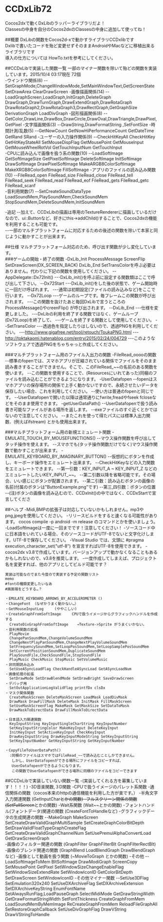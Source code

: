 # CCDxLib72
Cocos2dxで動くDxLibのラッパーライブラリだよ！  
Classesの中身を自分のCocos2dxのClassesの中身に追加して使ってね！

##概要
DxLibの関数をCocos2d-xで動かすライブラリCCDxlibです  
Dxlibで書いたコードを殆ど変更せずそのままAndroidやMacなどに移植出来るライブラリです  
導入の仕方については HowTo.txtを参考にしてください。  

##CCDxLibで実装した関数一覧
一部のマイナー関数を除いて殆どの関数を実装しています。2015/10/4 03:17現在 72個  
-ウインドウ関係(6)
--SetGraphMode,ChangeWindowMode,SetMainWindowText,GetScreenState SetDrawArea ClearDrawScreen
-画像描画関係(14)
--LoadGraphScreen,LoadGraph,InitGraph,DeleteGraph DrawGraph,DrawTurnGraph,DrawExtendGraph,DrawRotaGraph DrawRotaGraph2,DrawRotaGraph3,DrawRectGraph,GetGraphSize DerivationGraph LoadDivGraph
-図形描画関係(8)
--GetColor,DrawLine,DrawBox,DrawCircle,DrawOval,DrawTriangle,DrawPixel,GetPixel
-文字描画関係(3)
--DrawString,DrawFormatString ,SetFontSize
-時間計測/乱数(5)
--GetNowCount GetNowHiPerformanceCount GetDateTime GetRand SRand
-ユーザーの入力操作関係(9)
--CheckHitKeyAll CheckHitKey GetHitKeyStateAll SetMouseDispFlag GetMousePoint GetMouseInput GetMouseWheelRotVol GetTouchInputNum GetTouchInput	
-CPUに読み込んで画像を扱う系の関数(10)
--LoadSoftImage GetSoftImageSize GetPixelSoftImage DeleteSoftImage InitSoftImage DrawSoftImage DrawPixelSoftImage MakeARGB8ColorSoftImage MakeXRGB8ColorSoftImage FillSoftImage
-アプリのファイルの読み込み関数(10)
--FileRead_open FileRead_size FileRead_close FileRead_tell FileRead_seek FileRead_read FileRead_eof FileRead_gets FileRead_getc FileRead_scanf	
-音利用関数(7)
--SetCreateSoundDataType LoadSoundMem,PlaySoundMem,CheckSoundMem StopSoundMem,DeleteSoundMem,InitSoundMem	

-追記
--加えて、CCDxLibの描画は専用のTextureRendererに描画しているだけなので、ui::Buttonなど、好きにthis->addChild()することで、Cocos2dxの機能を利用することも可能です。  
--一部のマルチプラットフォームに対応するための後述の関数を除いて本家と同じように動かすことが出来ます。

##仕様
マルチプラットフォーム対応のため、呼び出す関数が少し変化しています。  
###ゲームの開始・終了の関数
-DxLib_Init ProcessMessage ScreenFlip SetDrawScreen(DX_SCREEN_BACK) DxLib_End SetTransColorを呼ぶ必要はありません。代わりに下記の関数を使用してください。
--AppDelegate::Dx72Init()
---DxLib_init()を呼ぶ前に設定する関数類はここで呼び出して下さい。
--Dx72Start
---DxLib_init()をした後の状態で、ゲーム開始時に一回だけ呼ばれます。
---通常は初期設定(ファイルの読み込みなど)をここで行います。
--Dx72Loop
---ゲームのループです。毎フレームこの関数が呼び出されます。
---この関数を抜けたあと毎回DxLibで言うところのProcessMessage()やcreenFlip() が呼び出されます。
--DxLib_End 
---仕様を変更しました。
---DxLibの利用を終了する関数ではなく、ゲームループ(Dx72Loop)を終了して、
---ゲームを終了する関数として使用してください。
--SetTransColor
---透過色を指定したりはしないので、透過PNGを利用してください。
---http://www.gigafree.net/tool/retouch/ToukaPNG.html
---http://toktakaomi.hatenablog.com/entry/2015/02/24/004729
---このようなソフトウェアで透過PNGをちゃちゃっと作成してください。
             
###マルチプラットフォーム用のファイル入出力の関数
-FileRead_ooooの関数
--標準のfopenでは、スマホアプリが圧縮されている関係でファイルをそのまま読み書きすることができません。そこで、このFileRead_~~の名前のある関数を使います。
--この関数を使用することで、(Resourcesにいれてあった)同梱のファイルを読み込むことができるようになります。
-UserDatafopen
--fopenはスマホアプリの保存場所の関係で上手く動かないですので、永続させたいデータを保存したい場合、これを利用してください。
--使い方は普通のfopenと同じです。
--UserDatafopenで開いた以降は通常通りにfwrite,freadやfseek fcloseなどをそのまま使用できます。
-getUserDataPath()
--UserDatafopenで扱う読み書き可能なファイルがある場所を返します。
--exeファイルのすぐ近くとかではないので注意してください。
--またこれを使って得たパスには標準入出力関数、(例えばifstream) とかも使用出来ます。

###マルチプラットフォーム用の新規エミュレート関数
-EMULATE_TOUCH_BY_MOUSEFUNCTIONS() 
--マウス操作関数を呼び出してタッチ操作を使えます。
--スマホでも(タッチ操作関数だけでなく)マウス操作関数で動かすことが出来ます。
-EMULATE_KEYBOARD_BY_IMAGINARY_BUTTON()
--仮想的にボタンを作成し、キーボード操作をエミュレート出来ます。
--CheckHitKeyなどの入力関数をエミュレートできます。
--第一引数：KEY_INPUT_A ~ KEY_INPUT_Z などのエミュレートしたいKEY_INPUT_~~。
--第二引数以降を省略可能です。その場合、いい感じにボタンが配置されます。
--第二引数：読み込むボタンの画像の名前(付属のボタンは"ButtonExample.png"です)
--第三,四引数：ボタンの位置
--(注)ボタンの画像を読み込むので、CCDxInit()の中ではなく、CCDxStartで宣言してくださ

##ヘルプ
-Midi,BMPの拡張子は対応していないかもしれません。mp3やpng,jpegを使用してください。
-リリースビルドをすると速くなる可能性があります。
    cocos compile -p android -m release 
のコマンドとかを使いましょう。
-LoadSoftImageは一度に一回までです！注意してください！
-ソースコード中に日本語をいれている場合、そのソースコードがUTF-8でないと文字化けします。UTF-8で保存してください。
-Visual Studio では、文頭に
    #pragma execution_character_set("utf-8") 
を宣言すればUTF-8を使用できます。
-cocos2dx v3.8で作成しています。バージョンアップで動かなくなることもあるかもしれないので、v3.8を推奨します。
-一度作成してしまえば、プロジェクト名を変更すれば、他のアプリとしてビルド可能です？







~~~~~~~~~~~~~~~~~~~~~~~~~~~~~~~~~~~~~~~~~~~~~~~~~~~~~~~~~~~~~~~~~~~~~~~~~~~~~~~
実装は可能なのでまた今度ので実装する予定の関数リスト
memo
#fontの種類変更したいなあ
#画面端をどうする…？

・EMULATE_KEYBOARD_ARROWS_BY_ACCELEROMETER ()
・ChangeFont （なぜかうまく動かない…）
・GetMouseInputLog	  (ややこしい)
・CreateGraphFromSoftImage     CPUで扱うイメージからグラフィックハンドルを作成する
  CreateDivGraphFromSoftImage	 →Texture->Sprite がうまくいかない。
・音利用関数の拡張
  PlayMovie
  ChangePanSoundMem,ChangeVolumeSoundMem
  ChangeNextPlayPanSoundMem,ChangeNextPlayVolumeSoundMem
  SetFrequencySoundMem,SetLoopPosSoundMem,SetLoopSamplePosSoundMem
  SetCurrentPositionSoundMem,DuplicateSoundMem
  PlaySoundFile,CheckSoundFile,StopSoundFile
  PlayMusic CheckMusic StopMusic SetVolumeMusic
・非同期読み込み
  SetUseASyncLoadFlag CheckHandleASyncLoad GetASyncLoadNum
・画像処理の拡張
  SetDrawMode SetDrawBlendMode SetDrawBright SaveDrawScreen
・デバッグ用
  SetOutApplicationLogValidFlag printfDx clsDx
・マスク関係関数
  CreateMaskScreen DeleteMaskScreen LoadMask LoadDivMask
  DrawMask DrawFillMask	DeleteMask InitMask	FillMaskScreen
  SetUseMaskScreenFlag MakeMask	GetMaskSize	SetDataToMask
  DrawMaskToDirectData DrawFillMaskToDirectData	

・日本語入力関連関数
  KeyInputString KeyInputSingleCharString KeyInputNumber
  SetKeyInputStringColor MakeKeyInput DeleteKeyInput 
  InitKeyInput SetActiveKeyInput CheckKeyInput
  DrawKeyInputString DrawKeyInputModeString	SetKeyInputString 
  SetKeyInputNumber	GetKeyInputString GetKeyInputNumber	

・CopyFileToUserDataPath()
  :同梱のファイルはスマホではFileRead_~~で読み込むことしかできません。
   しかし、UserDatafopenができる場所にファイルをコピーすれば、
   UserDatafopenができるようになります。
   この関数でUserDatafopenができる場所に同梱のファイルをコピーできます

~~~~~~~~~~~~~~~~~~~~~~~~~~~~~~~~~~~~~~~~~~~~~~~~~~~~~~~~~~~~~~~~~~~~~~~~~~~~~~~~

##CCDxLibで実装していない関数一覧
-(実装してくれる方を募集しています！！！！)
-3D音楽関数,３D関数
-CPUで扱うイメージのパレット系関数
-通信関係の関数（cocos本来のhttpの通信機能を利用した方が楽です。）
-半角文字入力関連関数 (GetInputChar~~とかの関数)
-フルスクリーン関係の関数 (SetFullScreen~~とかの関数)
-Wait系関数 (Wait~~とかの関数)
-フォントハンドル(フォントデータ)関連の関数 (CreateFontToHandleなど)
-グラフィックデータの生成関連の関数
--MakeGraph MakeScreen SetCreateDrawValidGraphMultiSample SetCreateGraphColorBitDepth SetDrawValidFloatTypeGraphCreateFlag SetCreateDrawValidGraphChannelNum SetUsePremulAlphaConvertLoad GetDrawScreenGraph	
-画像のフィルター関連の関数 (GraphFilter GraphFilterBlt GraphFilterRectBlt)
-画像のブレンド関連の関数 (GraphBlend LoadBlendGraph DrawBlendGraphなど)
-画像として動画を扱う関数 (~MovieToGraph とかの関数)
-その他
--LoadSoftImageToMem  BltSoftImage DrawModiGraph ScreenCopy SetMousePoint GetPixel SetWindowSizeChangeEnableFlag SetWindowSizeExtendRate SetWindowIconID GetColorBitDepth SetDrawScreen SetWindowIconID
-その他マイナー関数
--SetUse3DFlag SetEmulation320x240 SetUseDXArchiveFlag SetDXArchiveExtension SetDXArchiveKeyString EnumFontName SetAlwaysRunFlag,LoadPauseGraph SelectMidiMode GetDrawStringWidth GetDrawFormatStringWidth SetFontThickness	CreateGraphFromMem LoadSoundMemByMemImage ReCreateGraphFromMem ReloadFileGraphAll SetRestoreGraphCallback SetUseDivGraphFlag
DrawVString	DrawVStringToHandle 
